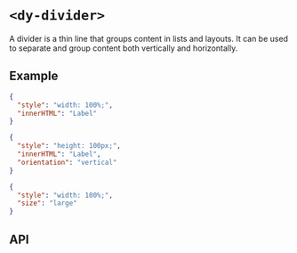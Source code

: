 # `<dy-divider>`

A divider is a thin line that groups content in lists and layouts. It can be used to separate and group content both vertically and horizontally.

## Example

<gbp-example name="dy-divider" src="https://esm.sh/duoyun-ui/elements/divider">

```json
{
  "style": "width: 100%;",
  "innerHTML": "Label"
}
```

</gbp-example>

<gbp-example name="dy-divider" src="https://esm.sh/duoyun-ui/elements/divider">

```json
{
  "style": "height: 100px;",
  "innerHTML": "Label",
  "orientation": "vertical"
}
```

</gbp-example>

<gbp-example name="dy-divider" src="https://esm.sh/duoyun-ui/elements/divider">

```json
{
  "style": "width: 100%;",
  "size": "large"
}
```

</gbp-example>

## API

<gbp-api src="/src/elements/divider.ts"></gbp-api>
